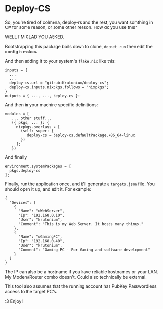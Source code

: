 # Deploy-CS

So, you're tired of colmena, deploy-rs and the rest, you want somthing in C# for some reason, or some other reason. How do you use this?

WELL I'M GLAD YOU ASKED.

Bootstrapping this package boils down to clone, `dotnet run` then edit the config it makes.

And then adding it to your system's `flake.nix` like this:

```
inputs = {
  ...
  ...
  deploy-cs.url = "github:Krutonium/deploy-cs";
  deploy-cs.inputs.nixpkgs.follows = "nixpkgs";
}
outputs = { ..., ..., deploy-cs }:
```
And then in your machine specific definitions:

```
modules = [
   ... other stuff...
   ({ pkgs, ... }: {
     nixpkgs.overlays = [
       (self: super: {
          deploy-cs = deploy-cs.defaultPackage.x86_64-linux;
       })
     ];
   })
```

And finally

```
environment.systemPackages = [
  pkgs.deploy-cs
];
```


Finally, run the application once, and it'll generate a `targets.json` file. You should open it up, and edit it. For example:
```
{
  "Devices": [
    {
      "Name": "uWebServer",
      "Ip": "192.168.0.10",
      "User": "krutonium",
      "Comment": "This is my Web Server. It hosts many things."
    },
    {
      "Name": "uGamingPC",
      "Ip": "192.168.0.40",
      "User": "krutonium",
      "Comment": "Gaming PC - For Gaming and software development"
    }
  ]
}
```

The IP can also be a hostname if you have reliable hostnames on your LAN. My Modem/Router combo doesn't. Could also technically be external.

This tool also assumes that the running account has PubKey Passwordless access to the target PC's.

:3 Enjoy!

